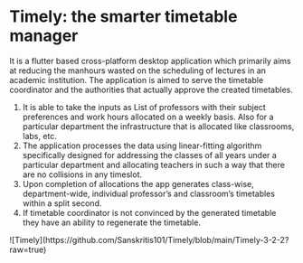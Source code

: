 # Timely: the smarter timetable manager
It is a flutter based cross-platform desktop application which primarily aims at reducing the manhours wasted on the scheduling of lectures in an academic institution. The application is aimed to serve the timetable coordinator and the authorities that actually approve the created timetables.
<ol>
<li>It is able to take the inputs as List of professors with their subject preferences and work hours allocated on a weekly basis. Also for a particular department the infrastructure that is allocated like classrooms, labs, etc.
<li>The application processes the data using linear-fitting algorithm specifically designed for addressing the classes of all years under a particular department and allocating teachers in such a way that there are no collisions in any timeslot.
<li>Upon completion of allocations the app generates class-wise, department-wide, individual professor’s and classroom’s timetables within a split second.
<li>If timetable coordinator is not convinced by the generated timetable they have an ability to regenerate the timetable.
</ol>
![Timely](https://github.com/Sanskritis101/Timely/blob/main/Timely-3-2-2?raw=true)

